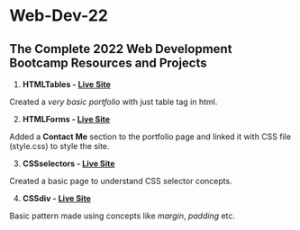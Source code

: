 # Web-Dev-22

## The Complete 2022 Web Development Bootcamp Resources and Projects

1. **HTMLTables - [Live Site](https://alaka03aj.github.io/Web-Dev-22/HTMLTables/)**

Created a *very basic portfolio* with just table tag in html.

2. **HTMLForms - [Live Site](https://alaka03aj.github.io/Web-Dev-22/HTMLForms/)**

Added a **Contact Me** section to the portfolio page and linked it with CSS file (style.css) to style the site.

3. **CSSselectors - [Live Site](https://alaka03aj.github.io/Web-Dev-22/CSSselectors/)**

Created a basic page to understand CSS selector concepts.

4. **CSSdiv - [Live Site](https://alaka03aj.github.io/Web-Dev-22/CSSdiv/)**

Basic pattern made using concepts like *margin*, *padding* etc.

